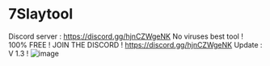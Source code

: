 # 7Slaytool
Discord server : https://discord.gg/hjnCZWgeNK
No viruses best tool !
100% FREE ! 
JOIN THE DISCORD ! https://discord.gg/hjnCZWgeNK
Update : V 1.3 !
![image](https://github.com/ALPHA7Back/7Slaytool/assets/163157882/3e366d84-a7a1-4c97-b0de-560bea77434c)
